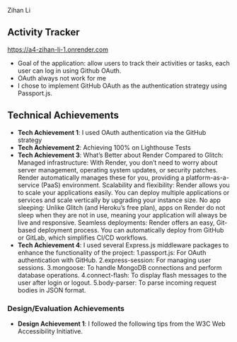 Zihan Li


## Activity Tracker
https://a4-zihan-li-1.onrender.com


- Goal of the application: allow users to track their activities or tasks, each user can log in using Github OAuth.
- OAuth always not work for me 
- I chose to implement GitHub OAuth as the authentication strategy using Passport.js.


## Technical Achievements
- **Tech Achievement 1**: I used OAuth authentication via the GitHub strategy
- **Tech Achievement 2**: Achieving 100% on Lighthouse Tests
- **Tech Achievement 3**: What’s Better about Render Compared to Glitch:
  Managed infrastructure: With Render, you don’t need to worry about server management, operating system updates, or security patches. Render automatically manages these for you, providing a platform-as-a-service (PaaS) environment.
  Scalability and flexibility: Render allows you to scale your applications easily. You can deploy multiple applications or services and scale vertically by upgrading your instance size.
  No app sleeping: Unlike Glitch (and Heroku’s free plan), apps on Render do not sleep when they are not in use, meaning your application will always be live and responsive.
  Seamless deployments: Render offers an easy, Git-based deployment process. You can automatically deploy from GitHub or GitLab, which simplifies CI/CD workflows.
- **Tech Achievement 4**: I used several Express.js middleware packages to enhance the functionality of the project:
1.passport.js: For OAuth authentication with GitHub.
2.express-session: For managing user sessions.
3.mongoose: To handle MongoDB connections and perform database operations.
4.connect-flash: To display flash messages to the user after login or logout.
5.body-parser: To parse incoming request bodies in JSON format.

### Design/Evaluation Achievements
- **Design Achievement 1**: I followed the following tips from the W3C Web Accessibility Initiative.
